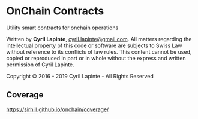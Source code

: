 # OnChain Contracts

Utility smart contracts for onchain operations

Written by **Cyril Lapinte**, <cyril.lapinte@gmail.com>.
All matters regarding the intellectual property of this code or software are subjects to Swiss Law without reference to its conflicts of law rules. This content cannot be used, copied or reproduced in part or in whole
without the express and written permission of Cyril Lapinte.

Copyright © 2016 - 2019 Cyril Lapinte - All Rights Reserved

## Coverage

https://sirhill.github.io/onchain/coverage/
